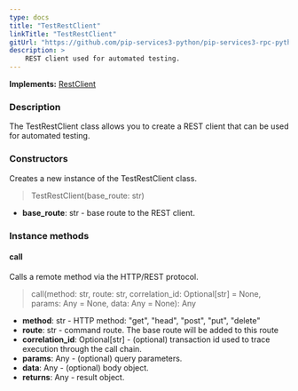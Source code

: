 ```yaml
---
type: docs
title: "TestRestClient"
linkTitle: "TestRestClient"
gitUrl: "https://github.com/pip-services3-python/pip-services3-rpc-python"
description: >
    REST client used for automated testing.
---
```


**Implements:** [RestClient](../../clients/rest_client)

### Description

The TestRestClient class allows you to create a REST client that can be used for automated testing.

### Constructors
Creates a new instance of the TestRestClient class.

> TestRestClient(base_route: str)

- **base_route**: str - base route to the REST client.


### Instance methods

#### call
Calls a remote method via the HTTP/REST protocol.

> call(method: str, route: str, correlation_id: Optional[str] = None, params: Any = None, data: Any = None): Any

- **method**: str - HTTP method: "get", "head", "post", "put", "delete"
- **route**: str - command route. The base route will be added to this route
- **correlation_id**: Optional[str] - (optional) transaction id used to trace execution through the call chain.
- **params**: Any - (optional) query parameters.
- **data**: Any - (optional) body object.
- **returns**: Any - result object.


